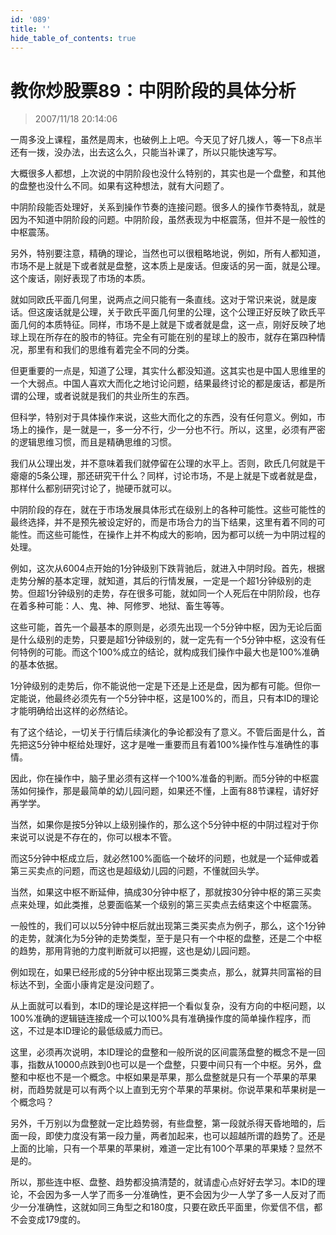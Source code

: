 ```yaml
---
id: '089'
title: ''
hide_table_of_contents: true
---
```


# 教你炒股票89：中阴阶段的具体分析

> 2007/11/18 20:14:06

<div style={{fontSize: '18px', fontWeight: 'normal'}}>

一周多没上课程，虽然是周末，也破例上上吧。今天见了好几拨人，等一下8点半还有一拨，没办法，出去这么久，只能当补课了，所以只能快速写写。

大概很多人都想，上次说的中阴阶段也没什么特别的，其实也是一个盘整，和其他的盘整也没什么不同。如果有这种想法，就有大问题了。

中阴阶段能否处理好，关系到操作节奏的连接问题。很多人的操作节奏特乱，就是因为不知道中阴阶段的问题。中阴阶段，虽然表现为中枢震荡，但并不是一般性的中枢震荡。

另外，特别要注意，精确的理论，当然也可以很粗略地说，例如，所有人都知道，市场不是上就是下或者就是盘整，这本质上是废话。但废话的另一面，就是公理。这个废话，刚好表现了市场的本质。

就如同欧氏平面几何里，说两点之间只能有一条直线。这对于常识来说，就是废话。但这废话就是公理，关于欧氏平面几何里的公理，这个公理正好反映了欧氏平面几何的本质特征。同样，市场不是上就是下或者就是盘，这一点，刚好反映了地球上现在所存在的股市的特征。完全有可能在别的星球上的股市，就存在第四种情况，那里有和我们的思维有着完全不同的分类。

但更重要的一点是，知道了公理，其实什么都没知道。这其实也是中国人思维里的一个大弱点。中国人喜欢大而化之地讨论问题，结果最终讨论的都是废话，都是所谓的公理，或者说就是我们的共业所生的东西。

但科学，特别对于具体操作来说，这些大而化之的东西，没有任何意义。例如，市场上的操作，是一就是一，多一分不行，少一分也不行。所以，这里，必须有严密的逻辑思维习惯，而且是精确思维的习惯。

我们从公理出发，并不意味着我们就停留在公理的水平上。否则，欧氏几何就是干瘪瘪的5条公理，那还研究干什么？同样，讨论市场，不是上就是下或者就是盘，那样什么都别研究讨论了，抛硬币就可以。

中阴阶段的存在，就在于市场发展具体形式在级别上的各种可能性。这些可能性的最终选择，并不是预先被设定好的，而是市场合力的当下结果，这里有着不同的可能性。而这些可能性，在操作上并不构成大的影响，因为都可以统一为中阴过程的处理。

例如，这次从6004点开始的1分钟级别下跌背驰后，就进入中阴时段。首先，根据走势分解的基本定理，就知道，其后的行情发展，一定是一个超1分钟级别的走势。但超1分钟级别的走势，存在很多可能，就如同一个人死后在中阴阶段，也存在着多种可能：人、鬼、神、阿修罗、地狱、畜生等等。

这些可能，首先一个最基本的原则是，必须先出现一个5分钟中枢，因为无论后面是什么级别的走势，只要是超1分钟级别的，就一定先有一个5分钟中枢，这没有任何特例的可能。而这个100%成立的结论，就构成我们操作中最大也是100%准确的基本依据。

1分钟级别的走势后，你不能说他一定是下还是上还是盘，因为都有可能。但你一定能说，他最终必须先有一个5分钟中枢，这是100%的，而且，只有本ID的理论才能明确给出这样的必然结论。

有了这个结论，一切关于行情后续演化的争论都没有了意义。不管后面是什么，首先把这5分钟中枢给处理好，这才是唯一重要而且有着100%操作性与准确性的事情。

因此，你在操作中，脑子里必须有这样一个100%准备的判断。而5分钟的中枢震荡如何操作，那是最简单的幼儿园问题，如果还不懂，上面有88节课程，请好好再学学。

当然，如果你是按5分钟以上级别操作的，那么这个5分钟中枢的中阴过程对于你来说可以说是不存在的，你可以根本不管。

而这5分钟中枢成立后，就必然100%面临一个破坏的问题，也就是一个延伸或着第三买卖点的问题，而这也是超级幼儿园的问题，不懂就回头学。

当然，如果这中枢不断延伸，搞成30分钟中枢了，那就按30分钟中枢的第三买卖点来处理，如此类推，总要面临某一个级别的第三买卖点去结束这个中枢震荡。

一般性的，我们可以以5分钟中枢后就出现第三类买卖点为例子，那么，这个1分钟的走势，就演化为5分钟的走势类型，至于是只有一个中枢的盘整，还是二个中枢的趋势，那用背驰的力度判断就可以把握，这也是幼儿园问题。

例如现在，如果已经形成的5分钟中枢出现第三类卖点，那么，就算共同富裕的目标达不到，全面小康肯定是没问题了。

从上面就可以看到，本ID的理论是这样把一个看似复杂，没有方向的中枢问题，以100%准确的逻辑链连接成一个可以100%具有准确操作度的简单操作程序，而这，不过是本ID理论的最低级威力而已。

这里，必须再次说明，本ID理论的盘整和一般所说的区间震荡盘整的概念不是一回事，指数从10000点跌到0也可以是一个盘整，只要中间只有一个中枢。另外，盘整和中枢也不是一个概念。中枢如果是苹果，那么盘整就是只有一个苹果的苹果树，而趋势就是可以有两个以上直到无穷个苹果的苹果树。你说苹果和苹果树是一个概念吗？

另外，千万别以为盘整就一定比趋势弱，有些盘整，第一段就杀得天昏地暗的，后面一段，即使力度没有第一段力量，两者加起来，也可以超越所谓的趋势了。还是上面的比喻，只有一个苹果的苹果树，难道一定比有100个苹果的苹果矮？显然不是的。

所以，那些连中枢、盘整、趋势都没搞清楚的，就请虚心点好好去学习。本ID的理论，不会因为多一人学了而多一分准确性，更不会因为少一人学了多一人反对了而少一分准确性，这就如同三角型之和180度，只要在欧氏平面里，你爱信不信，都不会变成179度的。
</div>